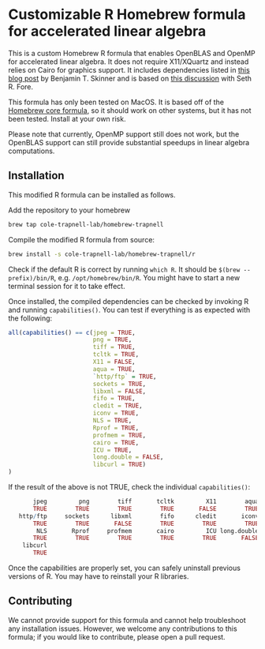 # Customizable R Homebrew formula for accelerated linear algebra

This is a custom Homebrew R formula that enables OpenBLAS and OpenMP for accelerated linear algebra. It does not require X11/XQuartz and instead relies on Cairo for graphics support. It includes dependencies listed in [this blog post](https://www.btskinner.io/code/install-r-with-openblas-and-openmp-on-macos-mojave/) by Benjamin T. Skinner and is based on [this discussion](https://github.com/sethrfore/homebrew-r-srf/pull/61) with Seth R. Fore.

This formula has only been tested on MacOS. It is based off of the [Homebrew core formula](https://github.com/Homebrew/homebrew-core/blob/master/Formula/r/r.rb), so it should work on other systems, but it has not been tested. Install at your own risk.

Please note that currently, OpenMP support still does not work, but the OpenBLAS support can still provide substantial speedups in linear algebra computations.

## Installation

This modified R formula can be installed as follows.

Add the repository to your homebrew
```sh
brew tap cole-trapnell-lab/homebrew-trapnell
```

Compile the modified R formula from source:

```sh
brew install -s cole-trapnell-lab/homebrew-trapnell/r
```

Check if the default R is correct by running `which R`. It should be `$(brew --prefix)/bin/R`, e.g. `/opt/homebrew/bin/R`. You might have to start a new terminal session for it to take effect. 

Once installed, the compiled dependencies can be checked by invoking R and running `capabilities()`. You can test if everything is as expected with the following:
```r
all(capabilities() == c(jpeg = TRUE,
                        png = TRUE,
                        tiff = TRUE,
                        tcltk = TRUE,
                        X11 = FALSE,
                        aqua = TRUE,
                        `http/ftp` = TRUE,
                        sockets = TRUE,
                        libxml = FALSE,
                        fifo = TRUE,
                        cledit = TRUE,
                        iconv = TRUE,
                        NLS = TRUE,
                        Rprof = TRUE,
                        profmem = TRUE,
                        cairo = TRUE,
                        ICU = TRUE,
                        long.double = FALSE,
                        libcurl = TRUE)
)
```

If the result of the above is not TRUE, check the individual `capabilities()`:
```r
       jpeg         png        tiff       tcltk         X11        aqua
       TRUE        TRUE        TRUE        TRUE       FALSE        TRUE
   http/ftp     sockets      libxml        fifo      cledit       iconv
       TRUE        TRUE       FALSE        TRUE        TRUE        TRUE
        NLS       Rprof     profmem       cairo         ICU long.double
       TRUE        TRUE        TRUE        TRUE        TRUE       FALSE
    libcurl
       TRUE
```

Once the capabilities are properly set, you can safely uninstall previous versions of R. You may have to reinstall your R libraries.

## Contributing

We cannot provide support for this formula and cannot help troubleshoot any installation issues. However, we welcome any contributions to this formula; if you would like to contribute, please open a pull request.
